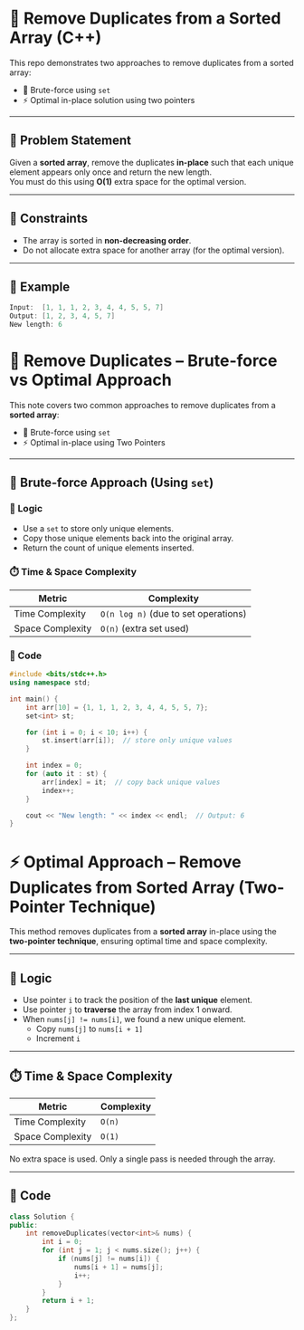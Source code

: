 # 🧹 Remove Duplicates from a Sorted Array (C++)

This repo demonstrates two approaches to remove duplicates from a sorted array:
- 🔁 Brute-force using `set`
- ⚡ Optimal in-place solution using two pointers

---

## 📘 Problem Statement

Given a **sorted array**, remove the duplicates **in-place** such that each unique element appears only once and return the new length.  
You must do this using **O(1)** extra space for the optimal version.

---

## 📌 Constraints

- The array is sorted in **non-decreasing order**.
- Do not allocate extra space for another array (for the optimal version).

---

## 🧪 Example

```cpp
Input:  [1, 1, 1, 2, 3, 4, 4, 5, 5, 7]
Output: [1, 2, 3, 4, 5, 7]
New length: 6
```
# 🔁 Remove Duplicates – Brute-force vs Optimal Approach

This note covers two common approaches to remove duplicates from a **sorted array**:

- 🔁 Brute-force using `set`
- ⚡ Optimal in-place using Two Pointers

---

## 🔁 Brute-force Approach (Using `set`)

### 🧠 Logic

- Use a `set` to store only unique elements.
- Copy those unique elements back into the original array.
- Return the count of unique elements inserted.

### ⏱️ Time & Space Complexity

| Metric           | Complexity            |
|------------------|------------------------|
| Time Complexity  | `O(n log n)` (due to set operations) |
| Space Complexity | `O(n)` (extra set used) |

### 🧾 Code

```cpp
#include <bits/stdc++.h>
using namespace std;

int main() {
    int arr[10] = {1, 1, 1, 2, 3, 4, 4, 5, 5, 7};
    set<int> st;

    for (int i = 0; i < 10; i++) {
        st.insert(arr[i]);  // store only unique values
    }

    int index = 0;
    for (auto it : st) {
        arr[index] = it;  // copy back unique values
        index++;
    }

    cout << "New length: " << index << endl;  // Output: 6
}
```
# ⚡ Optimal Approach – Remove Duplicates from Sorted Array (Two-Pointer Technique)

This method removes duplicates from a **sorted array** in-place using the **two-pointer technique**, ensuring optimal time and space complexity.

---

## 🧠 Logic

- Use pointer `i` to track the position of the **last unique** element.
- Use pointer `j` to **traverse** the array from index 1 onward.
- When `nums[j] != nums[i]`, we found a new unique element.
  - Copy `nums[j]` to `nums[i + 1]`
  - Increment `i`

---

## ⏱️ Time & Space Complexity

| Metric           | Complexity |
|------------------|------------|
| Time Complexity  | `O(n)`     |
| Space Complexity | `O(1)`     |

No extra space is used. Only a single pass is needed through the array.

---

## 🧾 Code

```cpp
class Solution {
public:
    int removeDuplicates(vector<int>& nums) {
        int i = 0;
        for (int j = 1; j < nums.size(); j++) {
            if (nums[j] != nums[i]) {
                nums[i + 1] = nums[j];
                i++;
            }
        }
        return i + 1;
    }
};


